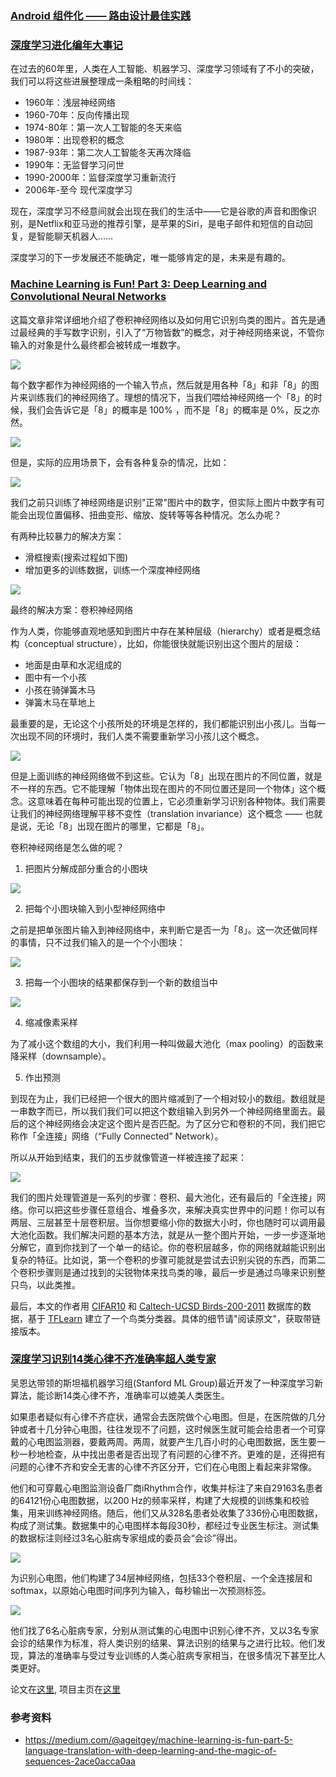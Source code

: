 ### [Android 组件化 —— 路由设计最佳实践](http://www.jianshu.com/p/8a3eeeaf01e8)

### [深度学习进化编年大事记](http://mp.weixin.qq.com/s/u8L69yK5MJUXPgQ7419XHg)

在过去的60年里，人类在人工智能、机器学习、深度学习领域有了不小的突破，我们可以将这些进展整理成一条粗略的时间线：

- 1960年：浅层神经网络
- 1960-70年：反向传播出现
- 1974-80年：第一次人工智能的冬天来临
- 1980年：出现卷积的概念
- 1987-93年：第二次人工智能冬天再次降临
- 1990年：无监督学习问世
- 1990-2000年：监督深度学习重新流行
- 2006年-至今 现代深度学习

现在，深度学习不经意间就会出现在我们的生活中——它是谷歌的声音和图像识别，是Netflix和亚马逊的推荐引擎，是苹果的Siri，是电子邮件和短信的自动回复，是智能聊天机器人……

深度学习的下一步发展还不能确定，唯一能够肯定的是，未来是有趣的。

### [Machine Learning is Fun! Part 3: Deep Learning and Convolutional Neural Networks](https://medium.com/@ageitgey/machine-learning-is-fun-part-3-deep-learning-and-convolutional-neural-networks-f40359318721)

这篇文章非常详细地介绍了卷积神经网络以及如何用它识别鸟类的图片。首先是通过最经典的手写数字识别，引入了“万物皆数”的概念，对于神经网络来说，不管你输入的对象是什么最终都会被转成一堆数字。

![](./Images/wk5/4.gif)

每个数字都作为神经网络的一个输入节点，然后就是用各种「8」和非「8」的图片来训练我们的神经网络了。理想的情况下，当我们喂给神经网络一个「8」的时候，我们会告诉它是「8」的概率是 100% ，而不是「8」的概率是 0%，反之亦然。

![](./Images/wk5/5.png)

但是，实际的应用场景下，会有各种复杂的情况，比如：

![](./Images/wk5/6.png)

我们之前只训练了神经网络是识别"正常"图片中的数字，但实际上图片中数字有可能会出现位置偏移、扭曲变形、缩放、旋转等等各种情况。怎么办呢？

有两种比较暴力的解决方案：

- 滑框搜索(搜索过程如下图)
- 增加更多的训练数据，训练一个深度神经网络

![](./Images/wk5/7.gif)

最终的解决方案：卷积神经网络

作为人类，你能够直观地感知到图片中存在某种层级（hierarchy）或者是概念结构（conceptual structure），比如，你能很快就能识别出这个图片的层级：

- 地面是由草和水泥组成的
- 图中有一个小孩
- 小孩在骑弹簧木马
- 弹簧木马在草地上

最重要的是，无论这个小孩所处的环境是怎样的，我们都能识别出小孩儿。当每一次出现不同的环境时，我们人类不需要重新学习小孩儿这个概念。

![](./Images/wk5/8.jpeg)

但是上面训练的神经网络做不到这些。它认为「8」出现在图片的不同位置，就是不一样的东西。它不能理解「物体出现在图片的不同位置还是同一个物体」这个概念。这意味着在每种可能出现的位置上，它必须重新学习识别各种物体。我们需要让我们的神经网络理解平移不变性（translation invariance）这个概念 —— 也就是说，无论「8」出现在图片的哪里，它都是「8」。

卷积神经网络是怎么做的呢？

1. 把图片分解成部分重合的小图块

![](./Images/wk5/9.png)

2. 把每个小图块输入到小型神经网络中

之前是把单张图片输入到神经网络中，来判断它是否一为「8」。这一次还做同样的事情，只不过我们输入的是一个个小图块：

![](./Images/wk5/10.png)

3. 把每一个小图块的结果都保存到一个新的数组当中

![](./Images/wk5/11.png)

4. 缩减像素采样

为了减小这个数组的大小，我们利用一种叫做最大池化（max pooling）的函数来降采样（downsample）。

5. 作出预测

到现在为止，我们已经把一个很大的图片缩减到了一个相对较小的数组。数组就是一串数字而已，所以我们我们可以把这个数组输入到另外一个神经网络里面去。最后的这个神经网络会决定这个图片是否匹配。为了区分它和卷积的不同，我们把它称作「全连接」网络（“Fully Connected” Network）。

所以从开始到结束，我们的五步就像管道一样被连接了起来：

![](./Images/wk5/12.png)

我们的图片处理管道是一系列的步骤：卷积、最大池化，还有最后的「全连接」网络。你可以把这些步骤任意组合、堆叠多次，来解决真实世界中的问题！你可以有两层、三层甚至十层卷积层。当你想要缩小你的数据大小时，你也随时可以调用最大池化函数。我们解决问题的基本方法，就是从一整个图片开始，一步一步逐渐地分解它，直到你找到了一个单一的结论。你的卷积层越多，你的网络就越能识别出复杂的特征。比如说，第一个卷积的步骤可能就是尝试去识别尖锐的东西，而第二个卷积步骤则是通过找到的尖锐物体来找鸟类的喙，最后一步是通过鸟喙来识别整只鸟，以此类推。

最后，本文的作者用 [CIFAR10](https://www.cs.toronto.edu/~kriz/cifar.html) 和 [Caltech-UCSD Birds-200-2011](http://www.vision.caltech.edu/visipedia/CUB-200-2011.html) 数据库的数据，基于 [TFLearn](http://tflearn.org/) 建立了一个鸟类分类器。具体的细节请"阅读原文"，获取带链接版本。

### [深度学习识别14类心律不齐准确率超人类专家](https://zhuanlan.zhihu.com/p/27757561)

吴恩达带领的斯坦福机器学习组(Stanford ML Group)最近开发了一种深度学习新算法，能诊断14类心律不齐，准确率可以媲美人类医生。

如果患者疑似有心律不齐症状，通常会去医院做个心电图。但是，在医院做的几分钟或者十几分钟心电图，往往发现不了问题，这时候医生就可能会给患者一个可穿戴的心电图监测器，要戴两周。两周，就要产生几百小时的心电图数据，医生要一秒一秒地检查，从中找出患者是否出现了有问题的心律不齐。更难的是，还得把有问题的心律不齐和安全无害的心律不齐区分开，它们在心电图上看起来非常像。

他们和可穿戴心电图监测设备厂商iRhythm合作，收集并标注了来自29163名患者的64121份心电图数据，以200 Hz的频率采样，构建了大规模的训练集和校验集，用来训练神经网络。随后，他们又从328名患者处收集了336份心电图数据，构成了测试集。数据集中的心电图样本每段30秒，都经过专业医生标注。测试集的数据标注则经过3名心脏病专家组成的委员会“会诊”得出。

![](./Images/wk5/1.png)

为识别心电图，他们构建了34层神经网络，包括33个卷积层、一个全连接层和softmax，以原始心电图时间序列为输入，每秒输出一次预测标签。

![](./Images/wk5/2.png)

他们找了6名心脏病专家，分别从测试集的心电图中识别心律不齐，又以3名专家会诊的结果作为标准，将人类识别的结果、算法识别的结果与之进行比较。他们发现，算法的准确率与受过专业训练的人类心脏病专家相当，在很多情况下甚至比人类更好。

论文在[这里](https://arxiv.org/pdf/1707.01836.pdf), 项目主页在[这里](https://stanfordmlgroup.github.io/projects/ecg/)

### 参考资料
- https://medium.com/@ageitgey/machine-learning-is-fun-part-5-language-translation-with-deep-learning-and-the-magic-of-sequences-2ace0acca0aa
